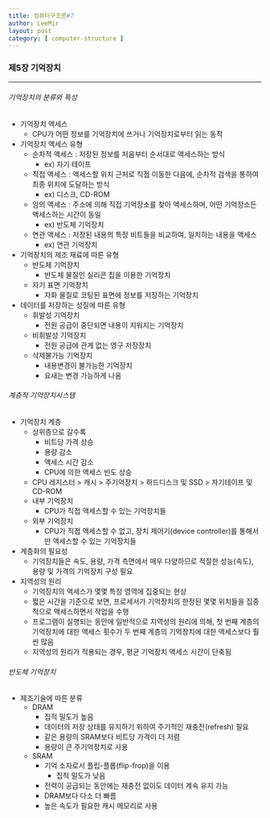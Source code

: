 ```yaml
---
title: 컴퓨터구조론#7
author: LeeMir
layout: post
category: [ computer-structure ]
---
```


### 제5장 기억장치

- - -

###### 기억장치의 분류와 특성

- 기억장치 액세스
  - CPU가 어떤 정보를 기억장치에 쓰거나 기억장치로부터 읽는 동작
- 기억장치 액세스 유형
  - 순차적 액세스 : 저장된 정보를 처음부터 순서대로 액세스하는 방식
    - ex) 자기 테이프
  - 직접 액세스 : 액세스할 위치 근처로 직접 이동한 다음에, 순차적 검색을 통하여 최종 위치에 도달하는 방식
    - ex) 디스크, CD-ROM
  - 임의 액세스 : 주소에 의해 직접 기억장소를 찾아 액세스하며, 어떤 기억장소든 액세스하는 시간이 동일
    - ex) 반도체 기억장치
  - 연관 액세스 : 저장된 내용의 특정 비트들을 비교하여, 일치하는 내용을 액세스
    - ex) 연관 기억장치
- 기억장치의 제조 재료에 따른 유형
  - 반도체 기억장치
    - 반도체 물질인 실리콘 칩을 이용한 기억장치
  - 자기 표면 기억장치
    - 자화 물질로 코팅된 표면에 정보를 저장하는 기억장치
- 데이터를 저장하는 성질에 따른 유형
  - 휘발성 기억장치
    - 전원 공급이 중단되면 내용이 지워지는 기억장치
  - 비휘발성 기억장치
    - 전원 공급에 관계 없는 영구 저장장치
  - 삭제불가능 기억장치
    - 내용변경이 불가능한 기억장치
    - 요새는 변경 가능하게 나옴



###### 계층적 기억장치시스템

- 기억장치 계층
  - 상위층으로 갈수록
    - 비트당 가격 상승
    - 용량 감소
    - 액세스 시간 감소
    - CPU에 의한 액세스 빈도 상승
  - CPU 레지스터 \> 캐시 \> 주기억장치 \> 하드디스크 및 SSD \> 자기테이프 및 CD-ROM
  - 내부 기억장치
    - CPU가 직접 액세스할 수 있는 기억장치들
  - 외부 기억장치
    - CPU가 직접 액세스할 수 없고, 장치 제어기(device controller)를 통해서만 액세스할 수 있는 기억장치들
- 계층화의 필요성
  - 기억장치들은 속도, 용량, 가격 측면에서 매우 다양하므로 적절한 성능(속도), 용량 및 가격의 기억장치 구성 필요
- 지역성의 원리
  - 기억장치의 액세스가 몇몇 특정 영역에 집중되는 현상
  - 짧은 시간을 기준으로 보면, 프로세서가 기억장치의 한정된 몇몇 위치들을 집중적으로 액세스하면서 작업을 수행
  - 프로그램이 실행되는 동안에 일반적으로 지역성의 원리에 의해, 첫 번째 계층의 기억장치에 대한 액세스 횟수가 두 번째 계층의 기억장치에 대한 액세스보다 훨씬 많음
  - 지역성의 원리가 적용되는 경우, 평균 기억장치 액세스 시간이 단축됨



###### 반도체 기억장치

- 제조기술에 따른 분류
  - DRAM
    - 집적 밀도가 높음
    - 데이터의 저장 상태를 유지하기 위하여 주기적인 재충전(refresh) 필요
    - 같은 용량의 SRAM보다 비트당 가격이 더 저렴
    - 용량이 큰 주기억장치로 사용
  - SRAM
    - 기억 소자로서 플립-플롭(flip-frop)을 이용
      - 집적 밀도가 낮음
    - 전력이 공급되는 동안에는 재충전 없이도 데이터 계속 유지 가능
    - DRAM보다 다소 더 빠름
    - 높은 속도가 필요한 캐시 메모리로 사용

